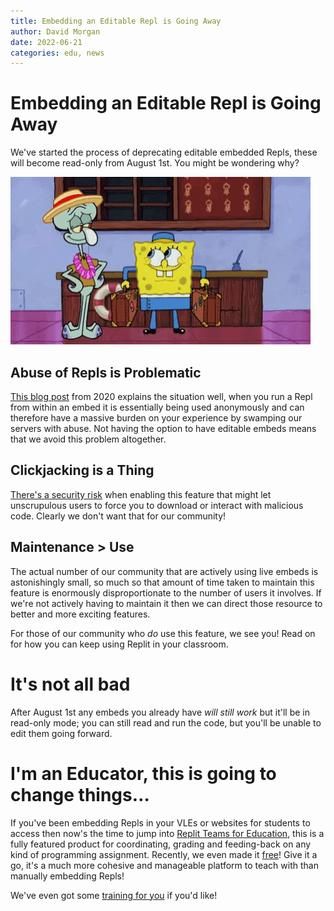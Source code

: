 ```yaml
---
title: Embedding an Editable Repl is Going Away
author: David Morgan
date: 2022-06-21
categories: edu, news
---
```

# Embedding an Editable Repl is Going Away

We've started the process of deprecating editable embedded Repls, these will become read-only from August 1st. You might be wondering why?

![](/static/images/spongebob-bye-bye.gif)

## Abuse of Repls is Problematic
[This blog post](https://blog.replit.com/anon) from 2020 explains the situation well, when you run a Repl from within an embed it is essentially being used anonymously and can therefore have a massive burden on your experience by swamping our servers with abuse. Not having the option to have editable embeds means that we avoid this problem altogether.

## Clickjacking is a Thing
[There's a security risk](https://www.imperva.com/learn/application-security/clickjacking/) when enabling this feature that might let unscrupulous users to force you to download or interact with malicious code. Clearly we don't want that for our community!

## Maintenance > Use
The actual number of our community that are actively using live embeds is astonishingly small, so much so that amount of time taken to maintain this feature is enormously disproportionate to the number of users it involves. If we're not actively having to maintain it then we can direct those resource to better and more exciting features.

For those of our community who *do* use this feature, we see you! Read on for how you can keep using Replit in your classroom.

# It's not all bad
After August 1st any embeds you already have *will still work* but it'll be in read-only mode; you can still read and run the code, but you'll be unable to edit them going forward.

# I'm an Educator, this is going to change things…
If you've been embedding Repls in your VLEs or websites for students to access then now's the time to jump into [Replit Teams for Education](https://replit.com/site/teams-for-education), this is a fully featured product for coordinating, grading and feeding-back on any kind of programming assignment. Recently, we even made it [free](https://blog.replit.com/teamsforedu_free)! Give it a go, it's a much more cohesive and manageable platform to teach with than manually embedding Repls!

We've even got some [training for you](https://www.youtube.com/watch?v=0AOKRBMIiRg) if you'd like!